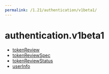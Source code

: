 ```yaml
---
permalink: /1.21/authentication/v1beta1/
---
```


# authentication.v1beta1



* [tokenReview](tokenReview.md)
* [tokenReviewSpec](tokenReviewSpec.md)
* [tokenReviewStatus](tokenReviewStatus.md)
* [userInfo](userInfo.md)